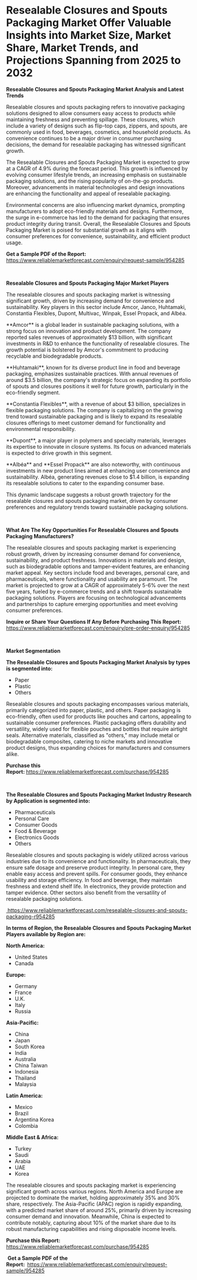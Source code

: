 <p><h1>Resealable Closures and Spouts Packaging Market Offer Valuable Insights into Market Size, Market Share, Market Trends, and Projections Spanning from 2025 to 2032</h1></p><p><strong>Resealable Closures and Spouts Packaging Market Analysis and Latest Trends</strong></p>
<p><p>Resealable closures and spouts packaging refers to innovative packaging solutions designed to allow consumers easy access to products while maintaining freshness and preventing spillage. These closures, which include a variety of designs such as flip-top caps, zippers, and spouts, are commonly used in food, beverages, cosmetics, and household products. As convenience continues to be a major driver in consumer purchasing decisions, the demand for resealable packaging has witnessed significant growth.</p><p>The Resealable Closures and Spouts Packaging Market is expected to grow at a CAGR of 4.9% during the forecast period. This growth is influenced by evolving consumer lifestyle trends, an increasing emphasis on sustainable packaging solutions, and the rising popularity of on-the-go products. Moreover, advancements in material technologies and design innovations are enhancing the functionality and appeal of resealable packaging. </p><p>Environmental concerns are also influencing market dynamics, prompting manufacturers to adopt eco-friendly materials and designs. Furthermore, the surge in e-commerce has led to the demand for packaging that ensures product integrity during transit. Overall, the Resealable Closures and Spouts Packaging Market is poised for substantial growth as it aligns with consumer preferences for convenience, sustainability, and efficient product usage.</p></p>
<p><strong>Get a Sample PDF of the Report:&nbsp;</strong> <a href="https://www.reliablemarketforecast.com/enquiry/request-sample/954285?utm_campaign=3284&utm_medium=2&utm_source=Github&utm_content=ia&utm_term=18042025&utm_id=resealable-closures-and-spouts-packaging">https://www.reliablemarketforecast.com/enquiry/request-sample/954285</a></p>
<p>&nbsp;</p>
<p><strong>Resealable Closures and Spouts Packaging Major Market Players</strong></p>
<p><p>The resealable closures and spouts packaging market is witnessing significant growth, driven by increasing demand for convenience and sustainability. Key players in this sector include Amcor, Janco, Huhtamaki, Constantia Flexibles, Dupont, Multivac, Winpak, Essel Propack, and Albéa.</p><p>**Amcor** is a global leader in sustainable packaging solutions, with a strong focus on innovation and product development. The company reported sales revenues of approximately $13 billion, with significant investments in R&D to enhance the functionality of resealable closures. The growth potential is bolstered by Amcor's commitment to producing recyclable and biodegradable products.</p><p>**Huhtamaki**, known for its diverse product line in food and beverage packaging, emphasizes sustainable practices. With annual revenues of around $3.5 billion, the company's strategic focus on expanding its portfolio of spouts and closures positions it well for future growth, particularly in the eco-friendly segment.</p><p>**Constantia Flexibles**, with a revenue of about $3 billion, specializes in flexible packaging solutions. The company is capitalizing on the growing trend toward sustainable packaging and is likely to expand its resealable closures offerings to meet customer demand for functionality and environmental responsibility.</p><p>**Dupont**, a major player in polymers and specialty materials, leverages its expertise to innovate in closure systems. Its focus on advanced materials is expected to drive growth in this segment. </p><p>**Albéa** and **Essel Propack** are also noteworthy, with continuous investments in new product lines aimed at enhancing user convenience and sustainability. Albéa, generating revenues close to $1.4 billion, is expanding its resealable solutions to cater to the expanding consumer base.</p><p>This dynamic landscape suggests a robust growth trajectory for the resealable closures and spouts packaging market, driven by consumer preferences and regulatory trends toward sustainable packaging solutions.</p></p>
<p>&nbsp;</p>
<p><strong>What Are The Key Opportunities For Resealable Closures and Spouts Packaging Manufacturers?</strong></p>
<p><p>The resealable closures and spouts packaging market is experiencing robust growth, driven by increasing consumer demand for convenience, sustainability, and product freshness. Innovations in materials and design, such as biodegradable options and tamper-evident features, are enhancing market appeal. Key sectors include food and beverages, personal care, and pharmaceuticals, where functionality and usability are paramount. The market is projected to grow at a CAGR of approximately 5-6% over the next five years, fueled by e-commerce trends and a shift towards sustainable packaging solutions. Players are focusing on technological advancements and partnerships to capture emerging opportunities and meet evolving consumer preferences.</p></p>
<p><strong>Inquire or Share Your Questions If Any Before Purchasing This Report:</strong> <a href="https://www.reliablemarketforecast.com/enquiry/pre-order-enquiry/954285?utm_campaign=3284&utm_medium=2&utm_source=Github&utm_content=ia&utm_term=18042025&utm_id=resealable-closures-and-spouts-packaging">https://www.reliablemarketforecast.com/enquiry/pre-order-enquiry/954285</a></p>
<p>&nbsp;</p>
<p><strong>Market Segmentation</strong></p>
<p><strong>The Resealable Closures and Spouts Packaging Market Analysis by types is segmented into:</strong></p>
<p><ul><li>Paper</li><li>Plastic</li><li>Others</li></ul></p>
<p><p>Resealable closures and spouts packaging encompasses various materials, primarily categorized into paper, plastic, and others. Paper packaging is eco-friendly, often used for products like pouches and cartons, appealing to sustainable consumer preferences. Plastic packaging offers durability and versatility, widely used for flexible pouches and bottles that require airtight seals. Alternative materials, classified as "others," may include metal or biodegradable composites, catering to niche markets and innovative product designs, thus expanding choices for manufacturers and consumers alike.</p></p>
<p><strong>Purchase this Report:&nbsp;</strong><a href="https://www.reliablemarketforecast.com/purchase/954285?utm_campaign=3284&utm_medium=2&utm_source=Github&utm_content=ia&utm_term=18042025&utm_id=resealable-closures-and-spouts-packaging">https://www.reliablemarketforecast.com/purchase/954285</a></p>
<p>&nbsp;</p>
<p><strong>The Resealable Closures and Spouts Packaging Market Industry Research by Application is segmented into:</strong></p>
<p><ul><li>Pharmaceuticals</li><li>Personal Care</li><li>Consumer Goods</li><li>Food & Beverage</li><li>Electronics Goods</li><li>Others</li></ul></p>
<p><p>Resealable closures and spouts packaging is widely utilized across various industries due to its convenience and functionality. In pharmaceuticals, they ensure safe dosage and preserve product integrity. In personal care, they enable easy access and prevent spills. For consumer goods, they enhance usability and storage efficiency. In food and beverage, they maintain freshness and extend shelf life. In electronics, they provide protection and tamper evidence. Other sectors also benefit from the versatility of resealable packaging solutions.</p></p>
<p><a href="https://www.reliablemarketforecast.com/resealable-closures-and-spouts-packaging-r954285?utm_campaign=3284&utm_medium=2&utm_source=Github&utm_content=ia&utm_term=18042025&utm_id=resealable-closures-and-spouts-packaging">&nbsp;https://www.reliablemarketforecast.com/resealable-closures-and-spouts-packaging-r954285</a></p>
<p><strong>In terms of Region, the Resealable Closures and Spouts Packaging Market Players available by Region are:</strong></p>
<p>
    <p> <strong> North America: </strong>
        <ul>
            <li>United States</li>
            <li>Canada</li>
        </ul>
        </p> 
    <p> <strong> Europe: </strong>
        <ul>
            <li>Germany</li>
            <li>France</li>
            <li>U.K.</li>
            <li>Italy</li>
            <li>Russia</li>
        </ul>
        </p> 
    <p> <strong> Asia-Pacific: </strong>
        <ul>
            <li>China</li>
            <li>Japan</li>
            <li>South Korea</li>
            <li>India</li>
            <li>Australia</li>
            <li>China Taiwan</li>
            <li>Indonesia</li>
            <li>Thailand</li>
            <li>Malaysia</li>
        </ul>
        </p> 
    <p> <strong> Latin America: </strong>
        <ul>
            <li>Mexico</li>
            <li>Brazil</li>
            <li>Argentina Korea</li>
            <li>Colombia</li>
        </ul>
        </p> 
    <p> <strong> Middle East & Africa: </strong>
        <ul>
            <li>Turkey</li>
            <li>Saudi</li>
            <li>Arabia</li>
            <li>UAE</li>
            <li>Korea</li>
        </ul>
    </p>
    </p>
<p><p>The resealable closures and spouts packaging market is experiencing significant growth across various regions. North America and Europe are projected to dominate the market, holding approximately 35% and 30% share, respectively. The Asia-Pacific (APAC) region is rapidly expanding, with a predicted market share of around 25%, primarily driven by increasing consumer demand and innovation. Meanwhile, China is expected to contribute notably, capturing about 10% of the market share due to its robust manufacturing capabilities and rising disposable income levels.</p></p>
<p><strong>Purchase this Report: </strong><a href="https://www.reliablemarketforecast.com/purchase/954285?utm_campaign=3284&utm_medium=2&utm_source=Github&utm_content=ia&utm_term=18042025&utm_id=resealable-closures-and-spouts-packaging">https://www.reliablemarketforecast.com/purchase/954285</a></p>
<p>&nbsp;<strong>Get a Sample PDF of the Report:&nbsp;&nbsp;</strong><a href="https://www.reliablemarketforecast.com/enquiry/request-sample/954285?utm_campaign=3284&utm_medium=2&utm_source=Github&utm_content=ia&utm_term=18042025&utm_id=resealable-closures-and-spouts-packaging">https://www.reliablemarketforecast.com/enquiry/request-sample/954285</a></p>
<p><strong></strong></p>
<p><p></p><p></p><p></p></p>